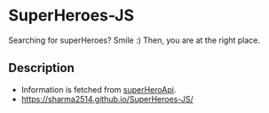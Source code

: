 # SuperHeroes-JS 
Searching for superHeroes? Smile :) Then, you are at the right place.

## Description
- Information is fetched from [superHeroApi](https://superheroapi.com/).
- https://sharma2514.github.io/SuperHeroes-JS/
